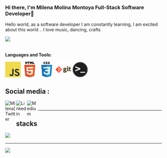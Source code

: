 ### Hi there, I'm Milena Molina Montoya Full-Stack Software Developer👋
Hello world, as a software developer I am constantly learning, I am excited about this world ..
I love music, dancing, crafts

<div>
    <img src="https://i.pinimg.com/originals/37/1d/b8/371db84b01a8b6ecc9add7131abba6dd.gif" width="auto" class="responsive"/>
 </div>
</br>

**Languages and Tools:**  

<code><img height="50" src="https://raw.githubusercontent.com/github/explore/80688e429a7d4ef2fca1e82350fe8e3517d3494d/topics/javascript/javascript.png"></code>
<code><img height="50" src="https://raw.githubusercontent.com/github/explore/80688e429a7d4ef2fca1e82350fe8e3517d3494d/topics/html/html.png"></code>
<code><img height="50" src="https://raw.githubusercontent.com/github/explore/80688e429a7d4ef2fca1e82350fe8e3517d3494d/topics/css/css.png"></code>
<code><img height="50" src="https://raw.githubusercontent.com/github/explore/80688e429a7d4ef2fca1e82350fe8e3517d3494d/topics/git/git.png"></code>
<code><img height="50" src="https://raw.githubusercontent.com/github/explore/80688e429a7d4ef2fca1e82350fe8e3517d3494d/topics/terminal/terminal.png"></code>

## Social media :

<a href="https://twitter.com/mimolmon" target="_blank">
  <img align="left" alt="Milena| Twitter" width="35px" src="https://cdn.jsdelivr.net/npm/simple-icons@v3/icons/twitter.svg" />
</a>
<a href="https://www.linkedin.com/in/milena-montoya/" target="_blank">
  <img align="left" alt="Linkedin" width="35px" src="https://cdn.jsdelivr.net/npm/simple-icons@v3/icons/linkedin.svg" />
</a>
<a href="https://mimomo.medium.com/" target="_blank">
  <img align="left" alt="Medium" width="35px" src="https://cdn.jsdelivr.net/npm/simple-icons@v3/icons/medium.svg" />
</a>

<br/>

***
## stacks

<a href="https://github.com/MIlenaMontoya">
  <img src="https://github-readme-stats.vercel.app/api?username=MIlenaMontoya&show_icons=true&hide_border=true" />
</a>

-----

<a href="https://github.com/MIlenaMontoya">
  <img src="https://github-readme-stats.vercel.app/api/top-langs/?username=MIlenaMontoya&layout=compact" />
</a>
